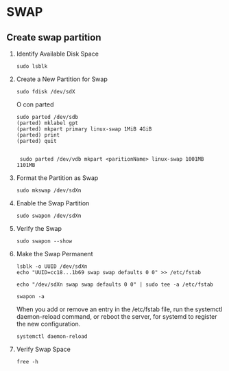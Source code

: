 # SWAP

## Create swap partition

1. Identify Available Disk Space
   ````
   sudo lsblk
   ````
2. Create a New Partition for Swap
   ````
   sudo fdisk /dev/sdX
   ````
   O con parted
   ````
   sudo parted /dev/sdb
   (parted) mklabel gpt
   (parted) mkpart primary linux-swap 1MiB 4GiB
   (parted) print
   (parted) quit


    sudo parted /dev/vdb mkpart <paritionName> linux-swap 1001MB 1101MB
   ````
3. Format the Partition as Swap
   ````
   sudo mkswap /dev/sdXn
   ````
4. Enable the Swap Partition
   ````
   sudo swapon /dev/sdXn
   ````
5. Verify the Swap
   ````
   sudo swapon --show 
   ````
6. Make the Swap Permanent
   ````
   lsblk -o UUID /dev/sdXn
   echo "UUID=cc18...1b69 swap swap defaults 0 0" >> /etc/fstab
   
   echo "/dev/sdXn swap swap defaults 0 0" | sudo tee -a /etc/fstab

   swapon -a
   ````
   When you add or remove an entry in the /etc/fstab file, run the systemctl daemon-reload command, or reboot the server, for systemd to register the new configuration.
   ````
   systemctl daemon-reload

   ````
7. Verify Swap Space
   ````
   free -h
   ````
